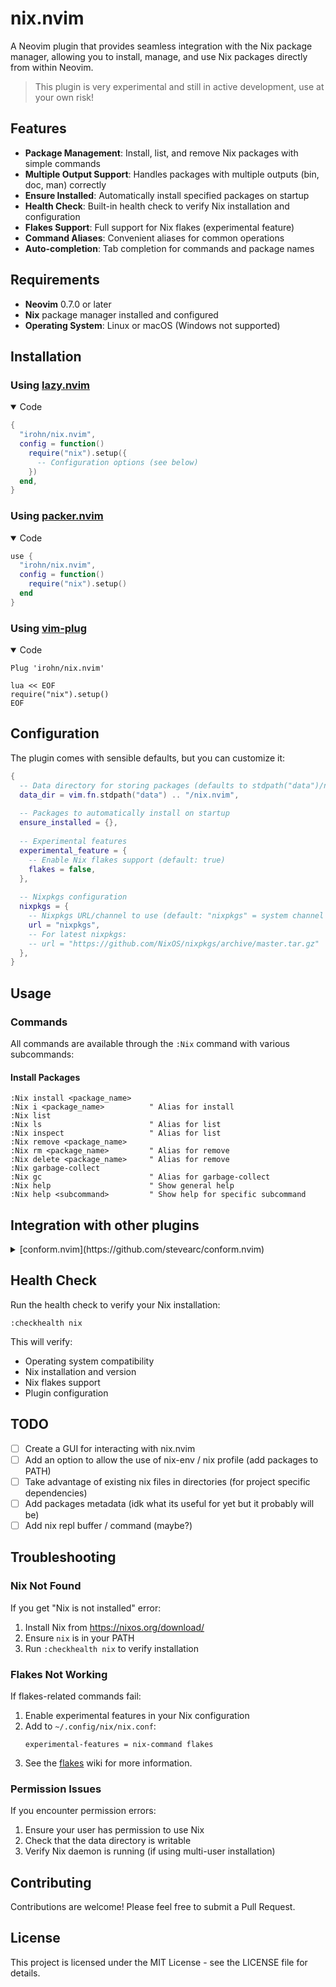 # nix.nvim

A Neovim plugin that provides seamless integration with the Nix package manager, allowing you to install, manage, and use Nix packages directly from within Neovim.

> This plugin is very experimental and still in active development, use at your own risk!

## Features

- **Package Management**: Install, list, and remove Nix packages with simple commands
- **Multiple Output Support**: Handles packages with multiple outputs (bin, doc, man) correctly
- **Ensure Installed**: Automatically install specified packages on startup
- **Health Check**: Built-in health check to verify Nix installation and configuration
- **Flakes Support**: Full support for Nix flakes (experimental feature)
- **Command Aliases**: Convenient aliases for common operations
- **Auto-completion**: Tab completion for commands and package names

## Requirements

- **Neovim** 0.7.0 or later
- **Nix** package manager installed and configured
- **Operating System**: Linux or macOS (Windows not supported)

## Installation

### Using [lazy.nvim](https://github.com/folke/lazy.nvim)
<details open>
  <summary>Code</summary>

```lua
{
  "irohn/nix.nvim",
  config = function()
    require("nix").setup({
      -- Configuration options (see below)
    })
  end,
}
```
</details>

### Using [packer.nvim](https://github.com/wbthomason/packer.nvim)
<details open>
  <summary>Code</summary>

```lua
use {
  "irohn/nix.nvim",
  config = function()
    require("nix").setup()
  end
}
```
</details>

### Using [vim-plug](https://github.com/junegunn/vim-plug)
<details open>
  <summary>Code</summary>

```vim
Plug 'irohn/nix.nvim'

lua << EOF
require("nix").setup()
EOF
```
</details>

## Configuration

The plugin comes with sensible defaults, but you can customize it:

```lua
{
  -- Data directory for storing packages (defaults to stdpath("data")/nix.nvim)
  data_dir = vim.fn.stdpath("data") .. "/nix.nvim",
  
  -- Packages to automatically install on startup
  ensure_installed = {},
  
  -- Experimental features
  experimental_feature = {
    -- Enable Nix flakes support (default: true)
    flakes = false,
  },
  
  -- Nixpkgs configuration
  nixpkgs = {
    -- Nixpkgs URL/channel to use (default: "nixpkgs" = system channel / flake input)
    url = "nixpkgs",
    -- For latest nixpkgs:
    -- url = "https://github.com/NixOS/nixpkgs/archive/master.tar.gz"
  },
}
```

## Usage

### Commands

All commands are available through the `:Nix` command with various subcommands:

#### Install Packages

```vim
:Nix install <package_name>
:Nix i <package_name>          " Alias for install
:Nix list
:Nix ls                        " Alias for list
:Nix inspect                   " Alias for list
:Nix remove <package_name>
:Nix rm <package_name>         " Alias for remove
:Nix delete <package_name>     " Alias for remove
:Nix garbage-collect
:Nix gc                        " Alias for garbage-collect
:Nix help                      " Show general help
:Nix help <subcommand>         " Show help for specific subcommand
```

## Integration with other plugins

<details>
  <summary>[conform.nvim](https://github.com/stevearc/conform.nvim)</summary>

```lua
local get_cmd = function(cmd)
	return function()
		if vim.fn.executable(cmd) == 1 then return cmd end
		local ok, nix = pcall(require, "nix")
		return ok and nix.package(cmd) and (nix.package(cmd).binaries[1] or nix.package(cmd).dir .. "/result/bin/" .. cmd) or cmd
	end
end

return {
	{
		"stevearc/conform.nvim",
		opts = {
			formatters = { stylua = { command = get_cmd("stylua") } },
			formatters_by_ft = { lua = { "stylua" } }
		},
	},
}
```
</details>

## Health Check

Run the health check to verify your Nix installation:

```vim
:checkhealth nix
```

This will verify:
- Operating system compatibility
- Nix installation and version
- Nix flakes support
- Plugin configuration

## TODO
- [ ] Create a GUI for interacting with nix.nvim
- [ ] Add an option to allow the use of nix-env / nix profile (add packages to PATH)
- [ ] Take advantage of existing nix files in directories (for project specific dependencies)
- [ ] Add packages metadata (idk what its useful for yet but it probably will be)
- [ ] Add nix repl buffer / command (maybe?)

## Troubleshooting

### Nix Not Found
If you get "Nix is not installed" error:
1. Install Nix from https://nixos.org/download/
2. Ensure `nix` is in your PATH
3. Run `:checkhealth nix` to verify installation

### Flakes Not Working
If flakes-related commands fail:
1. Enable experimental features in your Nix configuration
2. Add to `~/.config/nix/nix.conf`:
   ```
   experimental-features = nix-command flakes
   ```
3. See the [flakes](https://wiki.nixos.org/wiki/Flakes) wiki for more information.

### Permission Issues
If you encounter permission errors:
1. Ensure your user has permission to use Nix
2. Check that the data directory is writable
3. Verify Nix daemon is running (if using multi-user installation)

## Contributing

Contributions are welcome! Please feel free to submit a Pull Request.

## License

This project is licensed under the MIT License - see the LICENSE file for details.

